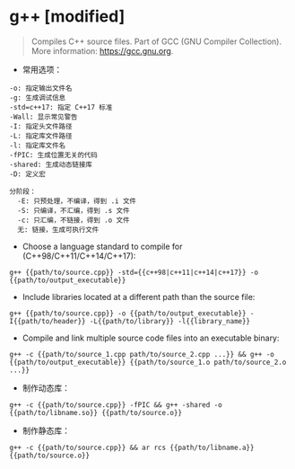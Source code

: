 # g++ [modified]

> Compiles C++ source files.
> Part of GCC (GNU Compiler Collection).
> More information: <https://gcc.gnu.org>.

- 常用选项：

```
-o: 指定输出文件名
-g: 生成调试信息
-std=c++17: 指定 C++17 标准
-Wall: 显示常见警告
-I: 指定头文件路径
-L: 指定库文件路径
-l: 指定库文件名
-fPIC: 生成位置无关的代码
-shared: 生成动态链接库
-D: 定义宏

分阶段：
  -E: 只预处理，不编译，得到 .i 文件
  -S: 只编译，不汇编，得到 .s 文件
  -c: 只汇编，不链接，得到 .o 文件
  无: 链接，生成可执行文件
```

- Choose a language standard to compile for (C++98/C++11/C++14/C++17):

`g++ {{path/to/source.cpp}} -std={{c++98|c++11|c++14|c++17}} -o {{path/to/output_executable}}`

- Include libraries located at a different path than the source file:

`g++ {{path/to/source.cpp}} -o {{path/to/output_executable}} -I{{path/to/header}} -L{{path/to/library}} -l{{library_name}}`

- Compile and link multiple source code files into an executable binary:

`g++ -c {{path/to/source_1.cpp path/to/source_2.cpp ...}} && g++ -o {{path/to/output_executable}} {{path/to/source_1.o path/to/source_2.o ...}}`

- 制作动态库：

`g++ -c {{path/to/source.cpp}} -fPIC && g++ -shared -o {{path/to/libname.so}} {{path/to/source.o}}`

- 制作静态库：

`g++ -c {{path/to/source.cpp}} && ar rcs {{path/to/libname.a}} {{path/to/source.o}}`

